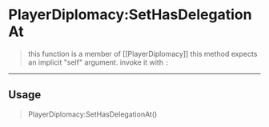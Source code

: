 # PlayerDiplomacy:SetHasDelegationAt
> this function is a member of [[PlayerDiplomacy]]
> this method expects an implicit "self" argument. invoke it with `:`
-----
## Usage
> PlayerDiplomacy:SetHasDelegationAt()
